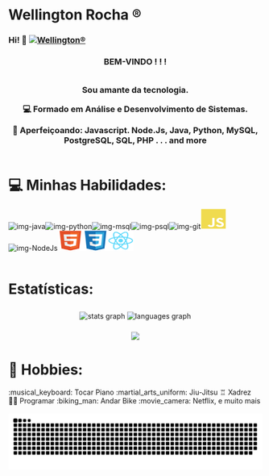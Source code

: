 

# Wellington Rocha ®

### Hi! 👋 [![Wellington®](https://camo.githubusercontent.com/6dc9828248fb64760c234f5b24c275a4912e9bb546c281d0c8e67cecb3381669/68747470733a2f2f696d672e736869656c64732e696f2f62616467652f2d4c696e6b6564496e2d626c75653f7374796c653d666c6174266c6f676f3d4c696e6b6564696e266c6f676f436f6c6f723d7768697465)](https://www.linkedin.com/in/wellingtonrr/)

<h3 align="center"> BEM-VINDO ! ! !
<br>
<br>

<p align="center">Sou amante da tecnologia.</p>

💻 Formado em Análise e Desenvolvimento de Sistemas.


💜 Aperfeiçoando: Javascript. Node.Js, Java, Python, MySQL, PostgreSQL, SQL, PHP . . . and more
<br>
<br>

<h1>💻  Minhas Habilidades: </h1>

<img alt="img-java" height="50" width="70" src="https://cdn.icon-icons.com/icons2/2415/PNG/512/java_original_wordmark_logo_icon_146459.png"><img alt="img-python" height="50" width="70" src="https://cdn.icon-icons.com/icons2/2415/PNG/512/python_original_logo_icon_146381.png"><img alt="img-msql" height="60" width="70" src="https://cdn.icon-icons.com/icons2/3053/PNG/512/mysql_workbench_macos_bigsur_icon_189924.png" ><img alt="img-psql" height="50" width="70" src="https://cdn.icon-icons.com/icons2/2415/PNG/512/postgresql_original_logo_icon_146391.png"><img alt="img-git" height="50" width="70" src="https://cdn.icon-icons.com/icons2/648/PNG/512/github_social_media_logo_icon-icons.com_59735.png"><img alt="img-js" height="40" width="50" src="https://raw.githubusercontent.com/devicons/devicon/master/icons/javascript/javascript-plain.svg"><img alt="img-NodeJs" height="40" width="50" src="https://cdn.icon-icons.com/icons2/2415/PNG/512/nodejs_plain_logo_icon_146409.png"><img alt="img-html5" height="40" width="50" src="https://raw.githubusercontent.com/devicons/devicon/master/icons/html5/html5-original.svg"><img alt="img-css3" height="40" width="50" src="https://raw.githubusercontent.com/devicons/devicon/master/icons/css3/css3-original.svg" ><img alt="" height="40" width="50" src="https://raw.githubusercontent.com/devicons/devicon/master/icons/react/react-original.svg">
<br>
<br>
<h1><p align="left">Estatísticas:</p></h1>

###

<div align="center">
  <img src="https://github-readme-stats.vercel.app/api?username=welllrocha&hide_title=false&hide_rank=false&show_icons=true&include_all_commits=true&count_private=true&disable_animations=false&theme=radical&locale=en&hide_border=false&order=1" height="150" alt="stats graph"  />
  <img src="https://github-readme-stats.vercel.app/api/top-langs?username=welllrocha&locale=en&hide_title=false&layout=compact&card_width=320&langs_count=5&theme=radical&hide_border=false&order=2" height="150" alt="languages graph"  />
</div>

###

<div align="center">
  <img src="https://profile-counter.glitch.me/welllrocha/count.svg?"  />
</div>

###
<h1>💬 Hobbies:</h1> :musical_keyboard: Tocar Piano  :martial_arts_uniform: Jiu-Jitsu  ♖ Xadrez 👨‍💻 Programar  :biking_man: Andar Bike  :movie_camera: Netflix, e muito mais
<br>
<br>
<img alt="snake-gif" src="https://raw.githubusercontent.com/Platane/snk/output/github-contribution-grid-snake.svg">
